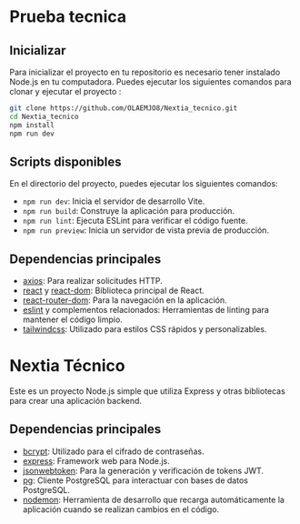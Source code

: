 # Prueba tecnica

## Inicializar

Para inicializar el proyecto en tu repositorio es necesario tener instalado Node.js en tu computadora. Puedes ejecutar los siguientes comandos para clonar y ejecutar el proyecto :

```bash
git clone https://github.com/OLAEMJO8/Nextia_tecnico.git
cd Nextia_tecnico
npm install
npm run dev
```


## Scripts disponibles

En el directorio del proyecto, puedes ejecutar los siguientes comandos:

- `npm run dev`: Inicia el servidor de desarrollo Vite.
- `npm run build`: Construye la aplicación para producción.
- `npm run lint`: Ejecuta ESLint para verificar el código fuente.
- `npm run preview`: Inicia un servidor de vista previa de producción.

## Dependencias principales

- [axios](https://www.npmjs.com/package/axios): Para realizar solicitudes HTTP.
- [react](https://www.npmjs.com/package/react) y [react-dom](https://www.npmjs.com/package/react-dom): Biblioteca principal de React.
- [react-router-dom](https://www.npmjs.com/package/react-router-dom): Para la navegación en la aplicación.
- [eslint](https://www.npmjs.com/package/eslint) y complementos relacionados: Herramientas de linting para mantener el código limpio.
- [tailwindcss](https://www.npmjs.com/package/tailwindcss): Utilizado para estilos CSS rápidos y personalizables.


# Nextia Técnico

Este es un proyecto Node.js simple que utiliza Express y otras bibliotecas para crear una aplicación backend.


## Dependencias principales

- [bcrypt](https://www.npmjs.com/package/bcrypt): Utilizado para el cifrado de contraseñas.
- [express](https://www.npmjs.com/package/express): Framework web para Node.js.
- [jsonwebtoken](https://www.npmjs.com/package/jsonwebtoken): Para la generación y verificación de tokens JWT.
- [pg](https://www.npmjs.com/package/pg): Cliente PostgreSQL para interactuar con bases de datos PostgreSQL.
- [nodemon](https://www.npmjs.com/package/nodemon): Herramienta de desarrollo que recarga automáticamente la aplicación cuando se realizan cambios en el código.



